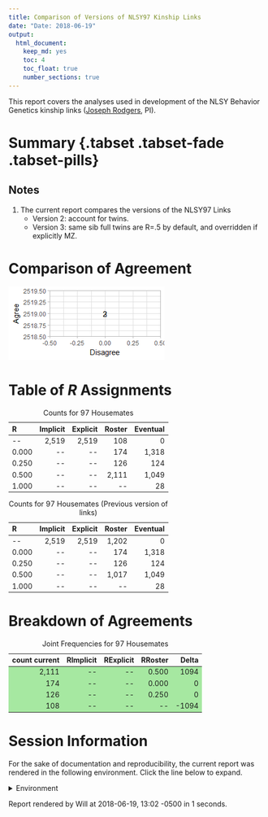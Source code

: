 ```yaml
---
title: Comparison of Versions of NLSY97 Kinship Links
date: "Date: 2018-06-19"
output:
  html_document:
    keep_md: yes
    toc: 4
    toc_float: true
    number_sections: true
---
```


This report covers the analyses used in development of the NLSY Behavior Genetics kinship links ([Joseph Rodgers](https://www.vanderbilt.edu/psychological_sciences/bio/joe-rodgers), PI).

<!--  Set the working directory to the repository's base directory; this assumes the report is nested inside of two directories.-->


<!-- Set the report-wide options, and point to the external code file. -->


<!-- Load 'sourced' R files.  Suppress the output when loading sources. -->


<!-- Load packages, or at least verify they're available on the local machine.  Suppress the output when loading packages. -->


<!-- Load any global functions and variables declared in the R file.  Suppress the output. -->


<!-- Declare any global functions specific to a Rmd output.  Suppress the output. -->


<!-- Load the datasets.   -->


<!-- Tweak the datasets.   -->


# Summary {.tabset .tabset-fade .tabset-pills}

## Notes
1. The current report compares the versions of the NLSY97 Links
    * Version 2: account for twins.
    * Version 3: same sib full twins are R=.5 by default, and overridden if explicitly MZ.

# Comparison of Agreement
![](figure-png/graph-roc-1.png)<!-- -->

# Table of *R* Assignments
<table class="table table-striped table-hover table-condensed table-responsive" style="width: auto !important; ">
<caption>Counts for 97 Housemates</caption>
 <thead>
  <tr>
   <th style="text-align:left;"> R </th>
   <th style="text-align:right;"> Implicit </th>
   <th style="text-align:right;"> Explicit </th>
   <th style="text-align:right;"> Roster </th>
   <th style="text-align:right;"> Eventual </th>
  </tr>
 </thead>
<tbody>
  <tr>
   <td style="text-align:left;"> -- </td>
   <td style="text-align:right;"> 2,519 </td>
   <td style="text-align:right;"> 2,519 </td>
   <td style="text-align:right;"> 108 </td>
   <td style="text-align:right;"> 0 </td>
  </tr>
  <tr>
   <td style="text-align:left;"> 0.000 </td>
   <td style="text-align:right;"> -- </td>
   <td style="text-align:right;"> -- </td>
   <td style="text-align:right;"> 174 </td>
   <td style="text-align:right;"> 1,318 </td>
  </tr>
  <tr>
   <td style="text-align:left;"> 0.250 </td>
   <td style="text-align:right;"> -- </td>
   <td style="text-align:right;"> -- </td>
   <td style="text-align:right;"> 126 </td>
   <td style="text-align:right;"> 124 </td>
  </tr>
  <tr>
   <td style="text-align:left;"> 0.500 </td>
   <td style="text-align:right;"> -- </td>
   <td style="text-align:right;"> -- </td>
   <td style="text-align:right;"> 2,111 </td>
   <td style="text-align:right;"> 1,049 </td>
  </tr>
  <tr>
   <td style="text-align:left;"> 1.000 </td>
   <td style="text-align:right;"> -- </td>
   <td style="text-align:right;"> -- </td>
   <td style="text-align:right;"> -- </td>
   <td style="text-align:right;"> 28 </td>
  </tr>
</tbody>
</table>

<table class="table table-striped table-hover table-condensed table-responsive" style="width: auto !important; ">
<caption>Counts for 97 Housemates (Previous version of links)</caption>
 <thead>
  <tr>
   <th style="text-align:left;"> R </th>
   <th style="text-align:right;"> Implicit </th>
   <th style="text-align:right;"> Explicit </th>
   <th style="text-align:right;"> Roster </th>
   <th style="text-align:right;"> Eventual </th>
  </tr>
 </thead>
<tbody>
  <tr>
   <td style="text-align:left;"> -- </td>
   <td style="text-align:right;"> 2,519 </td>
   <td style="text-align:right;"> 2,519 </td>
   <td style="text-align:right;"> 1,202 </td>
   <td style="text-align:right;"> 0 </td>
  </tr>
  <tr>
   <td style="text-align:left;"> 0.000 </td>
   <td style="text-align:right;"> -- </td>
   <td style="text-align:right;"> -- </td>
   <td style="text-align:right;"> 174 </td>
   <td style="text-align:right;"> 1,318 </td>
  </tr>
  <tr>
   <td style="text-align:left;"> 0.250 </td>
   <td style="text-align:right;"> -- </td>
   <td style="text-align:right;"> -- </td>
   <td style="text-align:right;"> 126 </td>
   <td style="text-align:right;"> 124 </td>
  </tr>
  <tr>
   <td style="text-align:left;"> 0.500 </td>
   <td style="text-align:right;"> -- </td>
   <td style="text-align:right;"> -- </td>
   <td style="text-align:right;"> 1,017 </td>
   <td style="text-align:right;"> 1,049 </td>
  </tr>
  <tr>
   <td style="text-align:left;"> 1.000 </td>
   <td style="text-align:right;"> -- </td>
   <td style="text-align:right;"> -- </td>
   <td style="text-align:right;"> -- </td>
   <td style="text-align:right;"> 28 </td>
  </tr>
</tbody>
</table>

# Breakdown of Agreements 
<table class="table table-striped table-hover table-condensed table-responsive" style="width: auto !important; ">
<caption>Joint Frequencies for 97 Housemates</caption>
 <thead>
  <tr>
   <th style="text-align:right;"> count current </th>
   <th style="text-align:right;"> RImplicit </th>
   <th style="text-align:right;"> RExplicit </th>
   <th style="text-align:right;"> RRoster </th>
   <th style="text-align:right;"> Delta </th>
  </tr>
 </thead>
<tbody>
  <tr>
   <td style="text-align:right;background-color: #a6e8a1;"> 2,111 </td>
   <td style="text-align:right;background-color: #a6e8a1;"> -- </td>
   <td style="text-align:right;background-color: #a6e8a1;"> -- </td>
   <td style="text-align:right;background-color: #a6e8a1;"> 0.500 </td>
   <td style="text-align:right;background-color: #a6e8a1;"> 1094 </td>
  </tr>
  <tr>
   <td style="text-align:right;background-color: #a6e8a1;"> 174 </td>
   <td style="text-align:right;background-color: #a6e8a1;"> -- </td>
   <td style="text-align:right;background-color: #a6e8a1;"> -- </td>
   <td style="text-align:right;background-color: #a6e8a1;"> 0.000 </td>
   <td style="text-align:right;background-color: #a6e8a1;"> 0 </td>
  </tr>
  <tr>
   <td style="text-align:right;background-color: #a6e8a1;"> 126 </td>
   <td style="text-align:right;background-color: #a6e8a1;"> -- </td>
   <td style="text-align:right;background-color: #a6e8a1;"> -- </td>
   <td style="text-align:right;background-color: #a6e8a1;"> 0.250 </td>
   <td style="text-align:right;background-color: #a6e8a1;"> 0 </td>
  </tr>
  <tr>
   <td style="text-align:right;background-color: #a6e8a1;"> 108 </td>
   <td style="text-align:right;background-color: #a6e8a1;"> -- </td>
   <td style="text-align:right;background-color: #a6e8a1;"> -- </td>
   <td style="text-align:right;background-color: #a6e8a1;"> -- </td>
   <td style="text-align:right;background-color: #a6e8a1;"> -1094 </td>
  </tr>
</tbody>
</table>



# Session Information
For the sake of documentation and reproducibility, the current report was rendered in the following environment.  Click the line below to expand.

<details>
  <summary>Environment <span class="glyphicon glyphicon-plus-sign"></span></summary>

```
Session info --------------------------------------------------------------------------------------
```

```
 setting  value                                      
 version  R version 3.5.0 Patched (2018-05-14 r74725)
 system   x86_64, mingw32                            
 ui       RStudio (1.1.446)                          
 language (EN)                                       
 collate  English_United States.1252                 
 tz       America/Chicago                            
 date     2018-06-19                                 
```

```
Packages ------------------------------------------------------------------------------------------
```

```
 package     * version    date       source                          
 assertthat    0.2.0      2017-04-11 CRAN (R 3.5.0)                  
 backports     1.1.2      2017-12-13 CRAN (R 3.5.0)                  
 base        * 3.5.0      2018-05-15 local                           
 bindr         0.1.1      2018-03-13 CRAN (R 3.5.0)                  
 bindrcpp    * 0.2.2      2018-03-29 CRAN (R 3.5.0)                  
 bit           1.1-14     2018-05-29 CRAN (R 3.5.0)                  
 bit64         0.9-7      2017-05-08 CRAN (R 3.5.0)                  
 blob          1.1.1      2018-03-25 CRAN (R 3.5.0)                  
 checkmate     1.8.6      2018-05-23 Github (mllg/checkmate@f161dc3) 
 chron         2.3-52     2018-01-06 CRAN (R 3.5.0)                  
 cli           1.0.0      2017-11-05 CRAN (R 3.5.0)                  
 colorspace    1.3-2      2016-12-14 CRAN (R 3.5.0)                  
 compiler      3.5.0      2018-05-15 local                           
 config        0.3        2018-03-27 CRAN (R 3.5.0)                  
 crayon        1.3.4      2017-09-16 CRAN (R 3.5.0)                  
 datasets    * 3.5.0      2018-05-15 local                           
 DBI         * 1.0.0      2018-05-02 CRAN (R 3.5.0)                  
 devtools      1.13.5     2018-02-18 CRAN (R 3.5.0)                  
 digest        0.6.15     2018-01-28 CRAN (R 3.5.0)                  
 dplyr         0.7.5      2018-05-19 CRAN (R 3.5.0)                  
 evaluate      0.10.1     2017-06-24 CRAN (R 3.5.0)                  
 ggplot2     * 2.2.1      2016-12-30 CRAN (R 3.5.0)                  
 glue          1.2.0      2017-10-29 CRAN (R 3.5.0)                  
 graphics    * 3.5.0      2018-05-15 local                           
 grDevices   * 3.5.0      2018-05-15 local                           
 grid          3.5.0      2018-05-15 local                           
 gsubfn        0.7        2018-03-16 CRAN (R 3.5.0)                  
 gtable        0.2.0      2016-02-26 CRAN (R 3.5.0)                  
 highr         0.7        2018-06-09 CRAN (R 3.5.0)                  
 hms           0.4.2.9000 2018-05-30 Github (tidyverse/hms@14e74ab)  
 htmltools     0.3.6      2017-04-28 CRAN (R 3.5.0)                  
 httr          1.3.1      2017-08-20 CRAN (R 3.5.0)                  
 kableExtra    0.9.0      2018-05-21 CRAN (R 3.5.0)                  
 knitr       * 1.20       2018-02-20 CRAN (R 3.5.0)                  
 labeling      0.3        2014-08-23 CRAN (R 3.5.0)                  
 lazyeval      0.2.1      2017-10-29 CRAN (R 3.5.0)                  
 magrittr    * 1.5        2014-11-22 CRAN (R 3.5.0)                  
 markdown      0.8        2017-04-20 CRAN (R 3.5.0)                  
 memoise       1.1.0      2017-04-21 CRAN (R 3.5.0)                  
 methods     * 3.5.0      2018-05-15 local                           
 munsell       0.4.3      2016-02-13 CRAN (R 3.5.0)                  
 odbc          1.1.6      2018-06-09 CRAN (R 3.5.0)                  
 OuhscMunge    0.1.9.9007 2018-05-23 local                           
 pillar        1.2.3      2018-05-25 CRAN (R 3.5.0)                  
 pkgconfig     2.0.1      2017-03-21 CRAN (R 3.5.0)                  
 plyr          1.8.4      2016-06-08 CRAN (R 3.5.0)                  
 proto         1.0.0      2016-10-29 CRAN (R 3.5.0)                  
 purrr         0.2.5      2018-05-29 CRAN (R 3.5.0)                  
 R6            2.2.2      2017-06-17 CRAN (R 3.5.0)                  
 Rcpp          0.12.17    2018-05-18 CRAN (R 3.5.0)                  
 readr         1.2.0      2018-05-30 Github (tidyverse/readr@d6d622b)
 rlang         0.2.1      2018-05-30 CRAN (R 3.5.0)                  
 rmarkdown     1.9        2018-03-01 CRAN (R 3.5.0)                  
 RODBC         1.3-15     2017-04-13 CRAN (R 3.5.0)                  
 rprojroot     1.3-2      2018-01-03 CRAN (R 3.5.0)                  
 rsconnect     0.8.8      2018-03-09 CRAN (R 3.5.0)                  
 RSQLite     * 2.1.1      2018-05-06 CRAN (R 3.5.0)                  
 rstudioapi    0.7        2017-09-07 CRAN (R 3.5.0)                  
 rvest         0.3.2      2016-06-17 CRAN (R 3.5.0)                  
 scales        0.5.0      2017-08-24 CRAN (R 3.5.0)                  
 sqldf         0.4-11     2017-06-28 CRAN (R 3.5.0)                  
 stats       * 3.5.0      2018-05-15 local                           
 stringi       1.2.2      2018-05-02 CRAN (R 3.5.0)                  
 stringr       1.3.1      2018-05-10 CRAN (R 3.5.0)                  
 tcltk         3.5.0      2018-05-15 local                           
 testit        0.7        2017-05-22 CRAN (R 3.5.0)                  
 tibble        1.4.2      2018-01-22 CRAN (R 3.5.0)                  
 tidyr         0.8.1      2018-05-18 CRAN (R 3.5.0)                  
 tidyselect    0.2.4      2018-02-26 CRAN (R 3.5.0)                  
 tools         3.5.0      2018-05-15 local                           
 utf8          1.1.4      2018-05-24 CRAN (R 3.5.0)                  
 utils       * 3.5.0      2018-05-15 local                           
 viridisLite   0.3.0      2018-02-01 CRAN (R 3.5.0)                  
 withr         2.1.2      2018-03-15 CRAN (R 3.5.0)                  
 xml2          1.2.0      2018-01-24 CRAN (R 3.5.0)                  
 yaml          2.1.19     2018-05-01 CRAN (R 3.5.0)                  
```
</details>



Report rendered by Will at 2018-06-19, 13:02 -0500 in 1 seconds.
